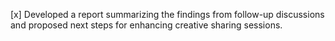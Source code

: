 [x] Developed a report summarizing the findings from follow-up discussions and proposed next steps for enhancing creative sharing sessions.